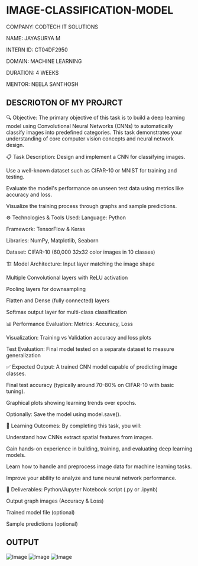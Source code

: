 # IMAGE-CLASSIFICATION-MODEL

COMPANY: CODTECH IT SOLUTIONS

NAME: JAYASURYA M

INTERN ID: CT04DF2950

DOMAIN: MACHINE LEARNING

DURATION: 4 WEEKS

MENTOR: NEELA SANTHOSH

## DESCRIOTON OF MY PROJRCT

🔍 Objective:
The primary objective of this task is to build a deep learning model using Convolutional Neural Networks (CNNs) to automatically classify images into predefined categories. This task demonstrates your understanding of core computer vision concepts and neural network design.

📋 Task Description:
Design and implement a CNN for classifying images.

Use a well-known dataset such as CIFAR-10 or MNIST for training and testing.

Evaluate the model's performance on unseen test data using metrics like accuracy and loss.

Visualize the training process through graphs and sample predictions.

⚙️ Technologies & Tools Used:
Language: Python

Framework: TensorFlow & Keras

Libraries: NumPy, Matplotlib, Seaborn

Dataset: CIFAR-10 (60,000 32x32 color images in 10 classes)

🏗️ Model Architecture:
Input layer matching the image shape

Multiple Convolutional layers with ReLU activation

Pooling layers for downsampling

Flatten and Dense (fully connected) layers

Softmax output layer for multi-class classification

📊 Performance Evaluation:
Metrics: Accuracy, Loss

Visualization: Training vs Validation accuracy and loss plots

Test Evaluation: Final model tested on a separate dataset to measure generalization

✅ Expected Output:
A trained CNN model capable of predicting image classes.

Final test accuracy (typically around 70–80% on CIFAR-10 with basic tuning).

Graphical plots showing learning trends over epochs.

Optionally: Save the model using model.save().

🎯 Learning Outcomes:
By completing this task, you will:

Understand how CNNs extract spatial features from images.

Gain hands-on experience in building, training, and evaluating deep learning models.

Learn how to handle and preprocess image data for machine learning tasks.

Improve your ability to analyze and tune neural network performance.

📁 Deliverables:
Python/Jupyter Notebook script (.py or .ipynb)

Output graph images (Accuracy & Loss)

Trained model file (optional)

Sample predictions (optional)

## OUTPUT

![Image](https://github.com/user-attachments/assets/957e0249-d2e0-4d19-8bbc-80da9390e6a5)
![Image](https://github.com/user-attachments/assets/c1c1e9d7-ee72-4ce0-bfb1-c028d519c13a)
![Image](https://github.com/user-attachments/assets/6921474a-72eb-4eb8-9d11-cc5fb2f6a197)
